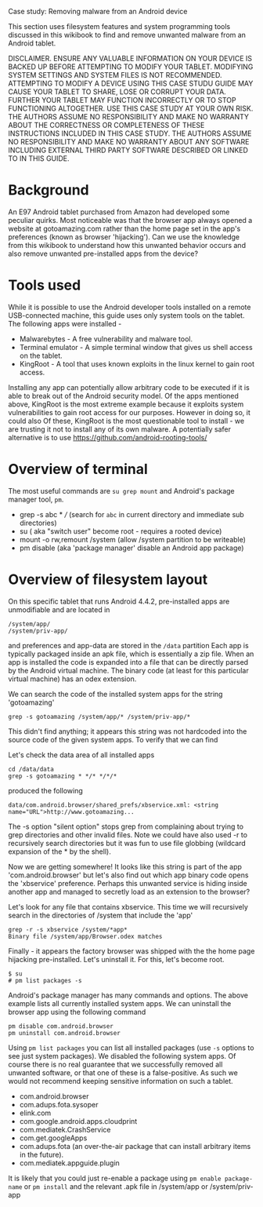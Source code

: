 Case study: Removing malware from an Android device

This section uses filesystem features and system programming tools discussed in this wikibook to find and remove unwanted malware from an Android tablet. 

DISCLAIMER. ENSURE ANY VALUABLE INFORMATION ON YOUR DEVICE IS BACKED UP BEFORE ATTEMPTING TO MODIFY YOUR TABLET. MODIFYING SYSTEM SETTINGS AND SYSTEM FILES IS NOT RECOMMENDED. ATTEMPTING TO MODIFY A DEVICE USING THIS CASE STUDU GUIDE MAY CAUSE YOUR TABLET TO SHARE, LOSE OR CORRUPT YOUR DATA. FURTHER YOUR TABLET MAY FUNCTION INCORRECTLY OR TO STOP FUNCTIONING ALTOGETHER. USE THIS CASE STUDY AT YOUR OWN RISK. THE AUTHORS ASSUME NO RESPONSIBILITY AND MAKE NO WARRANTY ABOUT THE CORRECTNESS OR COMPLETENESS OF THESE INSTRUCTIONS INCLUDED IN THIS CASE STUDY. THE AUTHORS ASSUME NO RESPONSIBILITY AND MAKE NO WARRANTY ABOUT ANY SOFTWARE INCLUDING EXTERNAL THIRD PARTY SOFTWARE DESCRIBED OR LINKED TO IN THIS GUIDE.

# Background
An E97 Android tablet purchased from Amazon had developed some peculiar quirks. Most noticeable was that the browser app always opened a website at gotoamazing.com rather than the home page set in the app's preferences (known as browser 'hijacking'). Can we use the knowledge from this wikibook to understand how this unwanted behavior occurs and also remove unwanted pre-installed apps from the device?

# Tools used
While it is possible to use the Android developer tools installed on a remote USB-connected machine, this guide uses only system tools on the tablet. The following apps were installed - 

* Malwarebytes - A free vulnerability and malware tool.
* Terminal emulator - A simple terminal window that gives us shell access on the tablet.
* KingRoot - A tool that uses known exploits in the linux kernel to gain root access.

Installing any app can potentially allow arbitrary code to be executed if it is able to break out of the Android security model. Of the apps mentioned above, KingRoot is the most extreme example because it exploits system vulnerabilities to gain root access for our purposes. However in doing so, it could also 
Of these, KingRoot is the most questionable tool to install - we are trusting it not to install any of its own malware. A potentially safer alternative is to use https://github.com/android-rooting-tools/

# Overview of terminal

The most useful commands are  `su grep mount` and Android's package manager tool, `pm`.

* grep -s abc * */*   (search for `abc` in current directory and immediate sub directories)
* su ( aka "switch user" become root - requires a rooted device)
* mount -o rw,remount /system  (allow /system partition to be writeable)
* pm disable  (aka 'package manager' disable an Android app package)

# Overview of filesystem layout

On this specific tablet that runs Android 4.4.2, pre-installed apps are unmodifiable and are located in
```
/system/app/
/system/priv-app/
```
and preferences and app-data are stored in the `/data` partition
Each app is typically packaged inside an apk file, which is essentially a zip file. When an app is installed the code is expanded into a file that can be directly parsed by the Android virtual machine. The binary code (at least for this particular virtual machine) has an odex extension.

We can search the code of the installed system apps for the string 'gotoamazing'
```
grep -s gotoamazing /system/app/* /system/priv-app/*
```
This didn't find anything; it appears this string was not hardcoded into the source code of the given system apps. To verify that we can find 

Let's check the data area of all installed apps
```
cd /data/data
grep -s gotoamazing * */* */*/*
```
produced the following
```
data/com.android.browser/shared_prefs/xbservice.xml: <string name="URL">http://www.gotoamazing...
```
The -s option "silent option" stops grep from complaining about trying to grep directories and other invalid files. Note we could have also used -r to recursively search directories but it was fun to use file globbing (wildcard expansion of the * by the shell).

Now we are getting somewhere! It looks like this string is part of the app 'com.android.browser' but let's also find out which app binary code opens the 'xbservice' preference. Perhaps this unwanted service is hiding inside another app and managed to secretly load as an extension to the browser?

Let's look for any file that contains xbservice. This time we will recursively search in the directories of /system that include the 'app'

```
grep -r -s xbservice /system/*app*
Binary file /system/app/Browser.odex matches
```
Finally - it appears the factory browser was shipped with the the home page hijacking pre-installed. Let's uninstall it. For this, let's become root.

```
$ su
# pm list packages -s
```

Android's package manager has many commands and options. The above example lists all currently installed system apps. We can uninstall the browser app using the following command

```
pm disable com.android.browser
pm uninstall com.android.browser
```

Using `pm list packages` you can list all installed packages (use `-s` options to see just system packages). We disabled the following system apps. Of course there is no real guarantee that we successfully removed all unwanted software, or that one of these is a false-positive. As such we would not recommend keeping sensitive information on such a tablet.


* com.android.browser
* com.adups.fota.sysoper
* elink.com
* com.google.android.apps.cloudprint
* com.mediatek.CrashService
* com.get.googleApps
* com.adups.fota (an over-the-air package that can install arbitrary items in the future).
* com.mediatek.appguide.plugin

It is likely that you could just re-enable a package using `pm enable package-name` or `pm install` and the relevant .apk file in /system/app or /system/priv-app





 